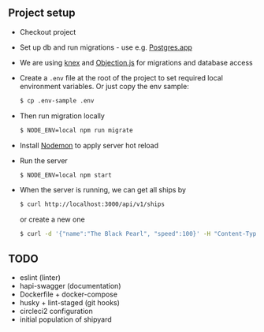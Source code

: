 ## Project setup

* Checkout project
* Set up db and run migrations - use e.g. [Postgres.app](https://postgresapp.com/)
* We are using [knex](http://knexjs.org/) and [Objection.js](http://vincit.github.io/objection.js/) for migrations and database access
* Create a `.env` file at the root of the project to set required local environment variables. Or just copy the env sample:
  ```bash
  $ cp .env-sample .env
  ```
* Then run migration locally
  ```bash
  $ NODE_ENV=local npm run migrate
  ```

* Install [Nodemon](https://github.com/remy/nodemon) to apply server hot reload

* Run the server
  ```bash
  $ NODE_ENV=local npm start
  ```

* When the server is running, we can get all ships by
  ```bash
  $ curl http://localhost:3000/api/v1/ships
  ```
  or create a new one
  ```bash
  $ curl -d '{"name":"The Black Pearl", "speed":100}' -H "Content-Type: application/json" -XPOST http://localhost:3000/api/v1/ships
  ```

## TODO

* eslint (linter)
* hapi-swagger (documentation)
* Dockerfile + docker-compose
* husky + lint-staged (git hooks)
* circleci2 configuration
* initial population of shipyard

         


